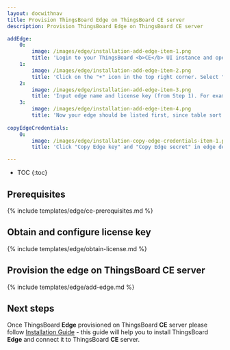 ```yaml
---
layout: docwithnav
title: Provision ThingsBoard Edge on ThingsBoard CE server
description: Provision ThingsBoard Edge on ThingsBoard CE server

addEdge:
    0:
        image: /images/edge/installation-add-edge-item-1.png
        title: 'Login to your ThingsBoard <b>CE</b> UI instance and open "Edge Instances" page.'
    1:
        image: /images/edge/installation-add-edge-item-2.png  
        title: 'Click on the "+" icon in the top right corner. Select "Add new edge".'
    2:
        image: /images/edge/installation-add-edge-item-3.png
        title: 'Input edge name and license key (from Step 1). For example, "My New Edge" and "Bsn3L4B089aXXZEiwf2glidK" (beta key). Additionally, please update cloud endpoint if required - this URL should be accessible by the edge. If edge is running in a docker container "localhost" is always <b>wrong</b>. It must be IP address of the machine where ThingsBoard <b>CE</b> is running and accessible by the edge container. If you are using ThingsBoard <b>Live Demo</b> server to evaluate edge please leave it as <b>https://demo.thingsboard.io</b>. Click "Add" to add the edge.'
    3:
        image: /images/edge/installation-add-edge-item-4.png
        title: 'Now your edge should be listed first, since table sort edges using created time by default.'
    
copyEdgeCredentials:
    0:
        image: /images/edge/installation-copy-edge-credentials-item-1.png
        title: 'Click "Copy Edge key" and "Copy Edge secret" in edge details to copy your edge credentials to the clipboard and store them to some place, these values will be used in further steps.'

---
```


* TOC
{:toc}
  
## Prerequisites

{% include templates/edge/ce-prerequisites.md %}

## Obtain and configure license key

{% include templates/edge/obtain-license.md %}

## Provision the edge on ThingsBoard CE server

{% include templates/edge/add-edge.md %}

## Next steps

Once ThingsBoard **Edge** provisioned on ThingsBoard **CE** server please follow [Installation Guide](/docs/edge/install/installation-options/) - this guide will help you to install ThingsBoard **Edge** and connect it to ThingsBoard **CE** server.

